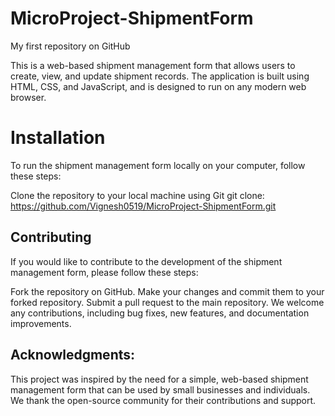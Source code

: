 # MicroProject-ShipmentForm
My first repository on GitHub

This is a web-based shipment management form that allows users to create, view, and update shipment records. The application is built using HTML, CSS, and JavaScript, and is designed to run on any modern web browser.

# Installation
To run the shipment management form locally on your computer, follow these steps:

Clone the repository to your local machine using Git
git clone: https://github.com/Vignesh0519/MicroProject-ShipmentForm.git

## Contributing
If you would like to contribute to the development of the shipment management form, please follow these steps:

Fork the repository on GitHub.
Make your changes and commit them to your forked repository.
Submit a pull request to the main repository.
We welcome any contributions, including bug fixes, new features, and documentation improvements.


## Acknowledgments:
This project was inspired by the need for a simple, web-based shipment management form that can be used by small businesses and individuals. We thank the open-source community for their contributions and support.

